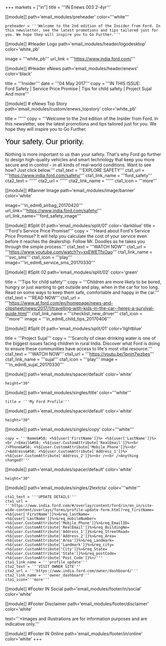 +++
markets = ["in"]
title = '''IN Enews 003 2-4yr'''

[[module]]
path='email_modules/preheader'
color='''white'''

	preheader = '''Welcome to the 2nd edition of the Insider from Ford. In this newsletter, see the latest promotions and tips tailored just for you. We hope they will inspire you to Go Further.'''

[[module]] #Header Logo
path='email_modules/header/logodesktop'
color='white_pb'

  image = '''white_pb'''
  url_link = '''https://www.india.ford.com/'''

[[module]] #Header eNews
path='email_modules/header/enews'
color='black'

  title = '''Insider'''
  date = '''04 May 2017'''
  copy = '''IN THIS ISSUE:<br />Ford Safety | Service Price Promise | Tips for child safety | Project Sujal<br />And more'''

[[module]] # eNews Top Story
path='email_modules/custom/enews_topstory'
color='white_pb'

title = ''''''
  copy = '''Welcome to the 2nd edition of the Insider from Ford. In this newsletter, see the latest promotions and tips tailored just for you. We hope they will inspire you to Go Further.<br /><br /><span style="color:#000001; font-size: 24px; font-family: 'Arial','Helvetica','Sans-Serif'; line-height: 30px; font-weight: normal; font-style: regular;">Your safety. Our priority.</span><br /><br />Nothing is more important to us than your safety. That's why Ford go further to design high-quality vehicles and smart technology that keep you more secure and in control - in all kinds of real-world conditions. Want to see how? Just click below.'''
  cta1_text = '''EXPLORE SAFETY'''
  cta1_url = '''https://www.india.ford.com/safety/'''
  cta1_link_name = '''ford_safety'''
  cta2_text = ''''''
  cta2_url = ''''''
  cta2_link_name = ''''''
  cta1_icon = '''more'''

[[module]] #Banner Image
path='email_modules/image/banner'
color='white'

  image='''in_edm6_airbag_20170420'''
  url_link='''https://www.india.ford.com/safety/'''
  url_link_name='''ford_safety_image'''

[[module]] #Split 01
path='email_modules/split/01'
color='darkblue'
title = '''Ford's Service Price Promise!'''
  copy = '''Heard about Ford's Service Price Promise? It will help you calculate the cost of your service even before it reaches the dealership. Follow Mr. Doodles as he takes you through the simple process.'''
  cta1_text = '''WATCH NOW'''
  cta1_url = '''https://www.youtube.com/watch?v=xxEWETfxOao'''
  cta1_link_name = '''svc_sms'''
  cta1_icon = '''play'''
  image='''in_edm6_service_sms_20170330'''

[[module]] #Split 02
path='email_modules/split/02'
color='green'

  title = '''Tips for child safety'''
  copy = '''Children are more likely to be bored, hungry or just wanting to get outside and play, when in the car for too long. Read on some ways to keep them safe, comfortable and happy in the car.'''
  cta1_text = '''READ NOW'''
  cta1_url = '''https://www.at.ford.com/en/homepage/news-and-clipsheet/news/2017/1/travelling-with-kids-in-the-car--heres-a-survival-guide.html'''
  cta1_link_name = '''checklist_new_driver'''
  cta1_icon = '''more'''
  image = '''in_edm6_child_tips_20170406'''

[[module]] #Split 01
path='email_modules/split/01'
color='lightblue'

  title = '''Project Sujal'''
  copy = '''Scarcity of clean drinking water is one of the biggest issues facing children in rural India. Discover what Ford is doing to ensure these communities have access to life's most vital resource.'''
  cta1_text = '''WATCH NOW'''
  cta1_url = '''https://youtu.be/1pnin7wzbes'''
  cta1_link_name = '''sujal'''
  cta1_icon = '''play'''
  image = '''in_edm6_sujal_20170330'''
  
[[module]]
path='email_modules/spacer/default'
color='white'

	height="30"

[[module]]
path='email_modules/singles/title'
color='''white'''
	
	title = '''My Ford Profile'''
    
[[module]]
path='email_modules/spacer/default'
color='white'

	height="30"

[[module]]
path='email_modules/singles/copy'
color='''white'''
	
	copy = '''Name&#58; <%${user['FirstName']}%> <%${user['LastName']}%><br />Email&#58; <%${user.CustomAttribute['RealEmail']}%><br />Phone&#58; <%${user.CustomAttribute['Mobile_Phone']}%><br />Address&#58; <%${user.CustomAttribute['Address_1']}%> <%${user.CustomAttribute['Address_2']}%><br /><br />Anything changed?'''
    
[[module]]
path='email_modules/spacer/default'
color='white'

	height="30"        
  
[[module]]
path='email_modules/singles/2textcta'
color='''white'''
	
	cta1_text = '''UPDATE DETAILS'''
	cta1_url = '''https://www.india.ford.com/#/overlay/content/ford/in/en_in/site-wide-content/overlays/forms/profile-update-form.html?req_firstName=<%${user['FirstName']}%>&req_lastName=<%${user['LastName']}%>&req_mobileNumber=<%${user.CustomAttribute['Mobile_Phone']}%>&req_EmailID=<%${user.CustomAttribute['RealEmail']}%>&req_BuildingNo=<%${user.CustomAttribute['Address_1']}%>&req_StreetRoad=<%${user.CustomAttribute['Address_2']}%>&req_Area=<%${user.CustomAttribute['Area']}%>&req_Landmark=<%${user.CustomAttribute['Landmark']}%>&req_city=<%${user.CustomAttribute['City']}%>&req_State=<%${user.CustomAttribute['State']}%>&req_postCode=<%${user.CustomAttribute['Post_Code']}%>/'''
	cta1_link_name = '''profile_update'''
	cta2_text = '''VISIT OWNER SITE'''
	cta2_url = '''https://www.india.ford.com/owner/dashboard/'''
	cta2_link_name = '''owner_dashboard'''
    cta1_icon='''more'''


[[module]] #Footer IN Social
path='email_modules/footer/in/social'
color='white'

[[module]] #Footer Disclaimer
path='email_modules/footer/disclaimer'
color='white'

  text='''*Images and illustrations are for information purposes and are indicative only.'''

[[module]] #Footer IN Online
path='email_modules/footer/in/online'
color='white'
+++